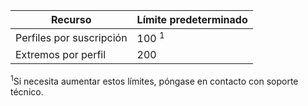 | Recurso | Límite predeterminado |
| --- | --- |
| Perfiles por suscripción |100 <sup>1</sup> |
| Extremos por perfil |200 |

<sup>1</sup>Si necesita aumentar estos límites, póngase en contacto con soporte técnico.



<!--HONumber=Nov16_HO3-->


